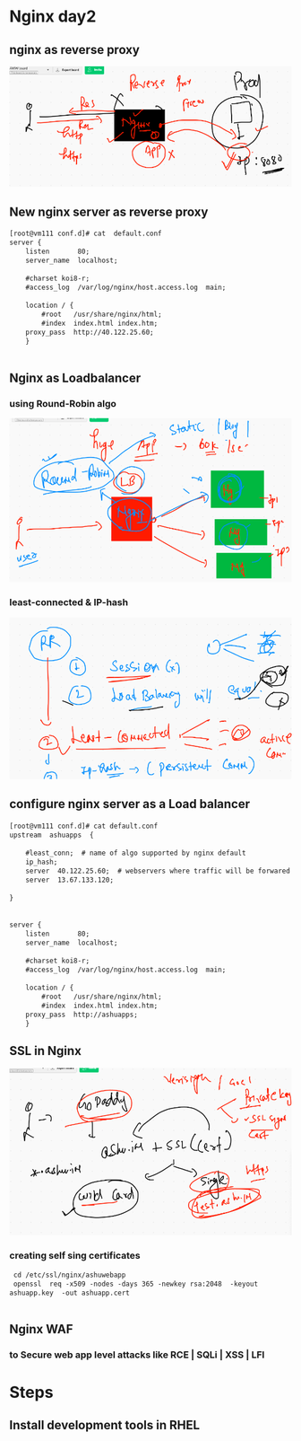 # Nginx day2

## nginx as reverse proxy 

<img src="rev.png">

## New nginx server as reverse proxy 

```
[root@vm111 conf.d]# cat  default.conf 
server {
    listen       80;
    server_name  localhost;

    #charset koi8-r;
    #access_log  /var/log/nginx/host.access.log  main;

    location / {
        #root   /usr/share/nginx/html;
        #index  index.html index.htm;
	proxy_pass  http://40.122.25.60;
    }


```

## Nginx as Loadbalancer 

### using Round-Robin algo 

<img src="rr.png">

### least-connected & IP-hash 

<img src="algolb.png">

## configure nginx server as a Load balancer 

```
[root@vm111 conf.d]# cat default.conf 
upstream  ashuapps  {

	#least_conn;  # name of algo supported by nginx default
	ip_hash;
	server  40.122.25.60;  # webservers where traffic will be forwared 
	server  13.67.133.120; 

}


server {
    listen       80;
    server_name  localhost;

    #charset koi8-r;
    #access_log  /var/log/nginx/host.access.log  main;

    location / {
        #root   /usr/share/nginx/html;
        #index  index.html index.htm;
	proxy_pass  http://ashuapps;
    }

```

## SSL in Nginx 

<img src="sslset.png">


### creating self sing certificates 

```
 cd /etc/ssl/nginx/ashuwebapp
 openssl  req -x509 -nodes -days 365 -newkey rsa:2048  -keyout  ashuapp.key  -out ashuapp.cert
 
 ```
 
## Nginx WAF 

### to Secure web app level attacks like RCE | SQLi | XSS | LFI 

# Steps 
## Install development tools in RHEL 

```
